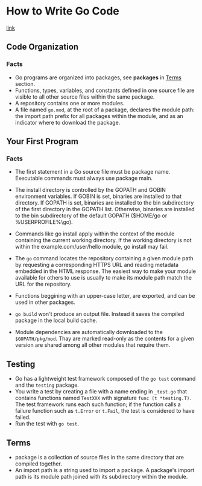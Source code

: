 # How to Write Go Code 

[link](https://golang.org/doc/code.html)

## Code Organization

### Facts

* Go programs are organized into packages, see __packages__ in [Terms](#terms) section.
* Functions, types, variables, and constants defined in one source file are visible to all other source files within the same package.
* A repository contains one or more modules.
* A file named `go.mod`, at the root of a package, declares the module path: the import path prefix for all packages within the module, and as an indicator where to download the package.

## Your First Program

### Facts

* The first statement in a Go source file must be package name. Executable commands must always use package main.
* The install directory is controlled by the GOPATH and GOBIN environment variables. If GOBIN is set, binaries are installed to that directory. If GOPATH is set, binaries are installed to the bin subdirectory of the first directory in the GOPATH list. Otherwise, binaries are installed to the bin subdirectory of the default GOPATH ($HOME/go or %USERPROFILE%\go).
* Commands like go install apply within the context of the module containing the current working directory. If the working directory is not within the example.com/user/hello module, go install may fail.
* The `go` command locates the repository containing a given module path by requesting a corresponding HTTPS URL and reading metadata embedded in the HTML response. The easiest way to make your module available for others to use is usually to make its module path match the URL for the repository.
* Functions beggining with an upper-case letter, are exported, and can be used in other packages.

* `go build` won't produce an output file. Instead it saves the compiled package in the local build cache.
* Module dependencies are automatically downloaded to the `$GOPATH/pkg/mod`. Thay are marked read-only as the contents for a given version are shared among all other modules that require them.

## Testing

* Go has a lightweight test framework composed of the `go test` command and the `testing` package.
* You write a test by creating a file with a name ending in `_test.go` that contains functions named `TestXXX` with signature `func (t *testing.T)`. The test framework runs each such function; if the function calls a failure function such as `t.Error` or `t.Fail`, the test is considered to have failed. 
*  Run the test with `go test`.

## Terms

* package is a collection of source files in the same directory that are compiled together.
* An import path is a string used to import a package. A package's import path is its module path joined with its subdirectory within the module.
